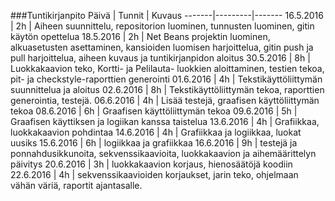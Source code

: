 ﻿###Tuntikirjanpito
Päivä | Tunnit | Kuvaus
-------|---------|-------
16.5.2016 | 2h | Aiheen suunnittelu, repositorion luominen, tunnusten luominen, gitin käytön opettelua
18.5.2016 | 2h | Net Beans projektin luominen, alkuasetusten asettaminen, kansioiden luomisen harjoittelua, gitin push ja pull harjoittelua, aiheen kuvaus ja tuntikirjanpidon aloitus
30.5.2016 | 8h | Luokkakaavion teko, Kortti- ja Pelilauta- luokkien aloittaminen, testien tekoa, pit- ja checkstyle-raporttien generointi
01.6.2016 | 4h | Tekstikäyttöliittymän suunnittelua ja aloitus
02.6.2016 | 8h | Tekstikäyttöliittymän tekoa, raporttien generointia, testejä.
06.6.2016 | 4h | Lisää testejä, graafisen käyttöliittymän tekoa
08.6.2016 | 6h | Graafisen käyttöliittymän tekoa
09.6.2016 | 5h | Graafisen käyttiksen ja logiikan kanssa taistelua
13.6.2016 | 4h | Grafiikkaa, luokkakaavion pohdintaa
14.6.2016 | 4h | Grafiikkaa ja logiikkaa, luokat uusiks
15.6.2016 | 6h | logiikkaa ja grafiikkaa
16.6.2016 | 9h | testejä ja ponnahdusikkunoita, sekvenssikaavioita, luokkakaavion ja aihemäärittelyn päivitys
20.6.2016 | 3h | luokkakaavion korjaus, hienosäätöjä koodiin
22.6.2016 | 4h | sekvenssikaavioiden korjaukset, jarin teko, ohjelmaan vähän väriä, raportit ajantasalle.
